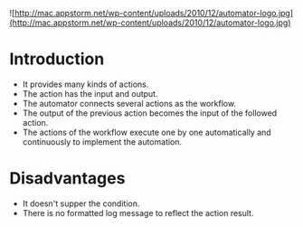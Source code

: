 ![http://mac.appstorm.net/wp-content/uploads/2010/12/automator-logo.jpg](http://mac.appstorm.net/wp-content/uploads/2010/12/automator-logo.jpg)
# Introduction #
  * It provides many kinds of actions.
  * The action has the input and output.
  * The automator connects several actions as the workflow.
  * The output of the previous action becomes the input of the followed action.
  * The actions of the workflow execute one by one automatically and continuously to implement the automation.


# Disadvantages #
  * It doesn't supper the condition.
  * There is no formatted log message to reflect the action result.